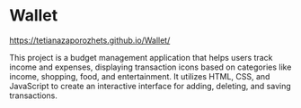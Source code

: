 # Wallet

https://tetianazaporozhets.github.io/Wallet/

This project is a budget management application that helps users track income and expenses, displaying transaction icons based on categories like income, shopping, food, and entertainment. It utilizes HTML, CSS, and JavaScript to create an interactive interface for adding, deleting, and saving transactions.
